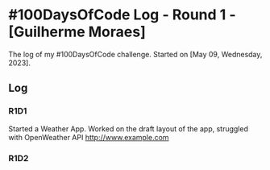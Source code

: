 # #100DaysOfCode Log - Round 1 - [Guilherme Moraes]

The log of my #100DaysOfCode challenge. Started on [May 09, Wednesday, 2023].

## Log

### R1D1 
Started a Weather App. Worked on the draft layout of the app, struggled with OpenWeather API http://www.example.com

### R1D2

